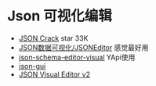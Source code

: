 # Json 可视化编辑

- [JSON Crack](https://github.com/AykutSarac/jsoncrack.com)  star 33K
- [JSON数据可视化/JSONEditor](https://github.com/wibetter/json-editor) 感觉最好用
- [json-schema-editor-visual](https://github.com/Open-Federation/json-schema-editor-visual)  YApi使用
- [json-gui](https://github.com/sempostma/json-gui)
- [JSON Visual Editor v2](https://github.com/ogaoga/json-visual-editor)
